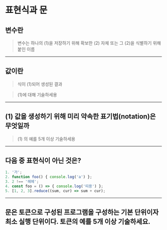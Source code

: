 # 표현식과 문

## 변수란

> 변수는 하나의 (1)을 저장하기 위해 확보한 (2) 자체 또는 그 (2)을 식별하기 위해 붙인 이름

---

## 값이란

> 식이 (1)되어 생성된 결과

> (1)에 대해 기술하세용

---

## (1) 값을 생성하기 위해 미리 약속한 표기법(notation)은 무엇일까

> (1) 의 예를 5개 이상 기술하세용

---

## 다음 중 표현식이 아닌 것은?

```javascript
1. '가';
2. function foo() { console.log('a') };
3. 2 !== '헤헤';
4. const foo = () => { console.log('띠용') };
5. [1, 2, 3].reduce((sum, cur) => sum + cur);
```

---

## 문은 토큰으로 구성된 프로그램을 구성하는 기본 단위이자 최소 실행 단위이다. 토큰의 예를 5개 이상 기술하세요.
